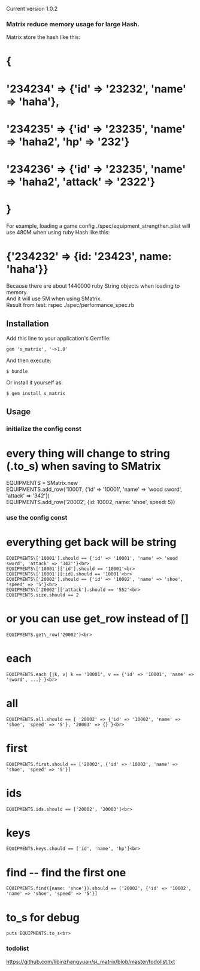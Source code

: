Current version 1.0.2

### Matrix reduce memory usage for large Hash.
  Matrix store the hash like this: <br>
  # {<br>
  #  '234234' => {'id' => '23232', 'name' => 'haha'},<br>
  #  '234235' => {'id' => '23235', 'name' => 'haha2', 'hp' => '232'}<br>
  #  '234236' => {'id' => '23235', 'name' => 'haha2', 'attack' => '2322'}<br>
  # }<br>
  For example, loading a game config ./spec/equipment\_strengthen.plist will use 480M when using ruby Hash like this:<br>
  #      {'234232' => {id: '23423', name: 'haha'}}<br>
   Because there are about 1440000 ruby String objects when loading to memory.<br>
     And it will use 5M when using SMatrix.<br>
Result from test:   rspec ./spec/performance\_spec.rb<br>

## Installation

Add this line to your application's Gemfile:

    gem 's_matrix', '~>1.0'

And then execute:

    $ bundle

Or install it yourself as:

    $ gem install s_matrix


## Usage
### initialize the config const
  # every thing will change to string (.to\_s) when saving to SMatrix<br>
  EQUIPMENTS = SMatrix.new<br>
  EQUIPMENTS.add\_row('10001', {'id' => '10001', 'name' => 'wood sword', 'attack' => '342'})<br>
  EQUIPMENTS.add\_row('20002', {id: 10002, name: 'shoe', speed: 5})<br>

### use the config const
  # everything get back will be string<br>
    EQUIPMENTS\['10001'].should == {'id' => '10001', 'name' => 'wood sword', 'attack' => '342''}<br>
    EQUIPMENTS\['10001']['id'].should == '10001'<br>
    EQUIPMENTS\['10001'][:id].should == '10001'<br>
    EQUIPMENTS\['20002'].should == {'id' => '10002', 'name' => 'shoe', 'speed' => '5'}<br>
    EQUIPMENTS\['20002']['attack'].should == '552'<br>
    EQUIPMENTS.size.should == 2
  # or you can use get\_row instead of []<br>
    EQUIPMENTS.get\_row('20002')<br>
  # each<br>
    EQUIPMENTS.each {|k, v| k == '10001', v == {'id' => '10001', 'name' => 'sword', ...} }<br>
  # all<br>
    EQUIPMENTS.all.should == { '20002' => {'id' => '10002', 'name' => 'shoe', 'speed' => '5'}, '20003' => {} }<br>
  # first<br>
    EQUIPMENTS.first.should == ['20002', {'id' => '10002', 'name' => 'shoe', 'speed' => '5'}]
  # ids<br>
    EQUIPMENTS.ids.should == ['20002', '20003']<br>
  # keys<br>
    EQUIPMENTS.keys.should == ['id', 'name', 'hp']<br>
  # find    -- find the first one<br>
    EQUIPMENTS.find({name: 'shoe'}).should == ['20002', {'id' => '10002', 'name' => 'shoe', 'speed' => '5'}]
  # to\_s for debug<br>
    puts EQUIPMENTS.to_s<br>


### todolist
  https://github.com/libinzhangyuan/s\_matrix/blob/master/todolist.txt

